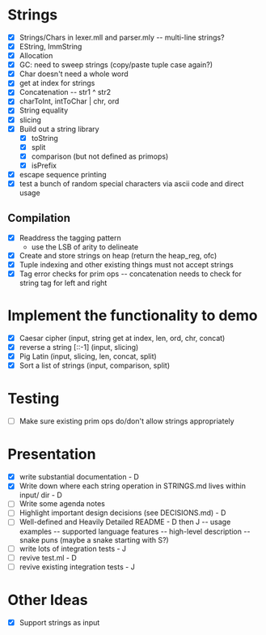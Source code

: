 # Strings

-   [x] Strings/Chars in lexer.mll and parser.mly
        -- multi-line strings?
-   [x] EString, ImmString
-   [x] Allocation
-   [x] GC: need to sweep strings (copy/paste tuple case again?)
-   [x] Char doesn't need a whole word
-   [x] get at index for strings
-   [x] Concatenation
        -- str1 ^ str2
-   [x] charToInt, intToChar | chr, ord
-   [x] String equality
-   [x] slicing
-   [x] Build out a string library
    -   [x] toString
    -   [x] split
    -   [x] comparison (but not defined as primops)
    -   [x] isPrefix
-   [x] escape sequence printing
-   [x] test a bunch of random special characters via ascii code and direct usage

## Compilation

-   [x] Readdress the tagging pattern
    -   use the LSB of arity to delineate
-   [x] Create and store strings on heap (return the heap_reg, ofc)
-   [x] Tuple indexing and other existing things must not accept strings
-   [x] Tag error checks for prim ops
        -- concatenation needs to check for string tag for left and right

# Implement the functionality to demo

-   [x] Caesar cipher (input, string get at index, len, ord, chr, concat)
-   [x] reverse a string [::-1] (input, slicing)
-   [x] Pig Latin (input, slicing, len, concat, split)
-   [x] Sort a list of strings (input, comparison, split)

# Testing

-   [ ] Make sure existing prim ops do/don't allow strings appropriately

# Presentation

-   [x] write substantial documentation - D
-   [x] Write down where each string operation in STRINGS.md lives within input/ dir - D
-   [ ] Write some agenda notes
-   [ ] Highlight important design decisions (see DECISIONS.md) - D
-   [ ] Well-defined and Heavily Detailed README - D then J
        -- usage examples
        -- supported language features
        -- high-level description
        -- snake puns (maybe a snake starting with S?)
-   [ ] write lots of integration tests - J
-   [ ] revive test.ml - D
-   [ ] revive existing integration tests - J

# Other Ideas

-   [x] Support strings as input
